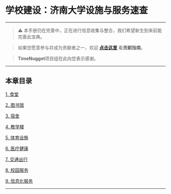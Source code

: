 # 学校建设：济南大学设施与服务速查

---

> ⚠️ 本手册仍在完善中，正在进行信息收集与整合，我们希望新生到来前能完善此宝典。  

> 如果您愿意参与并成为贡献者之一，欢迎 **[点击这里](/CONTRIBUTING.md)** 看**贡献指南**。

> **TimeNugget**项目组在此向您表示感谢。

---

## 本章目录

[1. 食堂](/SurvivalManual/ujn/Third/1.md)

[2. 图书馆](/SurvivalManual/ujn/Third/2.md)

[3. 宿舍](/SurvivalManual/ujn/Third/3.md)

[4. 教学楼](/SurvivalManual/ujn/Third/4.md)

[5. 体育设施](/SurvivalManual/ujn/Third/5.md)

[6. 医疗健康](/SurvivalManual/ujn/Third/6.md)

[7. 交通出行](/SurvivalManual/ujn/Third/7.md)

[8. 校园服务](/SurvivalManual/ujn/Third/8.md)

[9. 信息化服务](/SurvivalManual/ujn/Third/9.md)

---
